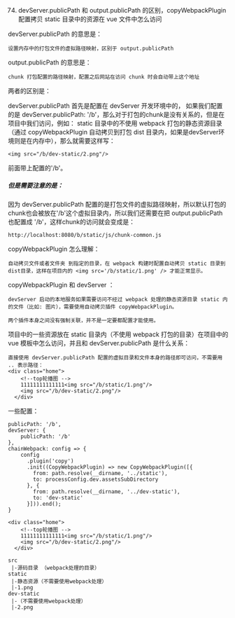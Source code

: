 74. devServer.publicPath 和 output.publicPath 的区别，copyWebpackPlugin 配置拷贝 static 目录中的资源在 vue 文件中怎么访问

devServer.publicPath 的意思是：

```
设置内存中的打包文件的虚拟路径映射，区别于 output.publicPath
```

output.publicPath 的意思是：

```
chunk 打包配置的路径映射，配置之后网站在访问 chunk 时会自动带上这个地址
```

两者的区别是：


devServer.publicPath 首先是配置在 devServer 开发环境中的，
如果我们配置的是 devServer.publicPath: '/b'，那么对于打包的chunk是没有关系的，但是在项目中我们访问，例如： static 目录中的不使用 webpack 打包的静态资源目录（通过 copyWebpackPlugin 自动拷贝到打包 dist 目录内，如果是devServer环境则是在内存中），那么就需要这样写：

```
<img src="/b/dev-static/2.png"/>
```

前面带上配置的'/b'。

##### 但是需要注意的是：

因为 devServer.publicPath 配置的是打包文件的虚拟路径映射，所以默认打包的chunk也会被放在'/b'这个虚拟目录内，所以我们还需要在把 output.publicPath 也配置成 '/b'，这样chunk的访问就会变成是：

```
http://localhost:8080/b/static/js/chunk-common.js
```


copyWebpackPlugin 怎么理解：

```
自动拷贝文件或者文件夹 到指定的目录，在 webpack 构建时配置自动拷贝 static 目录到 dist目录，这样在项目内的 <img src='/b/static/1.png' /> 才能正常显示。
```


copyWebpackPlugin 和 devServer ：

```
devServer 启动的本地服务如果需要访问不经过 webpack 处理的静态资源目录 static 内的文件（比如: 图片），需要使用自动拷贝插件 copyWebpackPlugin。

两个插件本身之间没有强制关联，并不是一定要都配置才能使用。
```


项目中的一些资源放在 static 目录内（不使用 webpack 打包的目录）在项目中的 vue 模板中怎么访问，并且和 devServer.publicPath 是什么关系：

```
直接使用 devServer.publicPath 配置的虚拟目录和文件本身的路径即可访问，不需要用 .. 表示路径：
<div class="home">
    <!--top轮播图 -->
    11111111111111<img src="/b/static/1.png"/>
    <img src="/b/dev-static/2.png"/>
  </div>
```



一些配置：


```
publicPath: '/b',
devServer: {
    publicPath: '/b'
},
chainWebpack: config => {
    config
      .plugin('copy')
      .init((CopyWebpackPlugin) => new CopyWebpackPlugin([{
        from: path.resolve(__dirname, '../static'),
        to: processConfig.dev.assetsSubDirectory
      }, {
        from: path.resolve(__dirname, '../dev-static'),
        to: 'dev-static'
      }])).end();
}
```


```
<div class="home">
    <!--top轮播图 -->
    11111111111111<img src="/b/static/1.png"/>
    <img src="/b/dev-static/2.png"/>
  </div>
```


```
src
 |-源码目录 （webpack处理的目录）
static
 |-静态资源（不需要使用webpack处理）
 |-1.png
dev-static
 |-（不需要使用webpack处理）
 |-2.png
```







